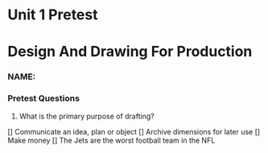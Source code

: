 # Unit 1 Pretest

# Design And Drawing For Production

### NAME:

### Pretest Questions

1. What is the primary purpose of drafting?

[] Communicate an idea, plan or object
[] Archive dimensions for later use
[] Make money
[] The Jets are the worst football team in the NFL
